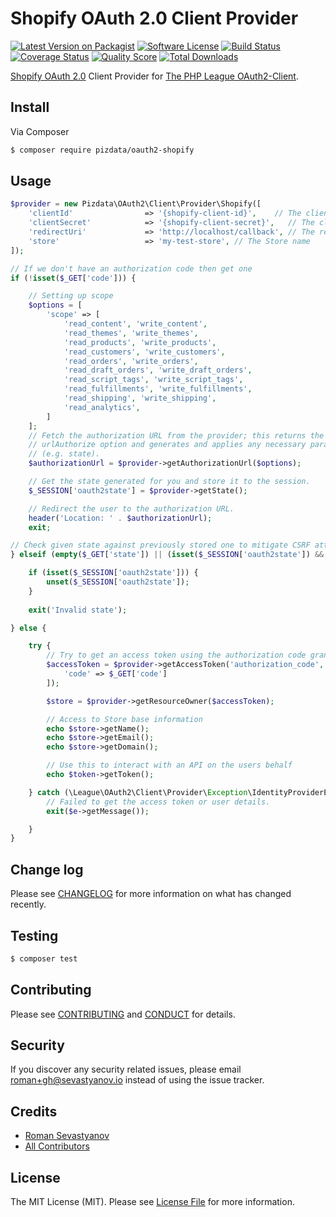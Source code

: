 # Shopify OAuth 2.0 Client Provider

[![Latest Version on Packagist][ico-version]][link-packagist]
[![Software License][ico-license]](LICENSE.md)
[![Build Status][ico-travis]][link-travis]
[![Coverage Status][ico-scrutinizer]][link-scrutinizer]
[![Quality Score][ico-code-quality]][link-code-quality]
[![Total Downloads][ico-downloads]][link-downloads]

[Shopify OAuth 2.0][link-oauth2-shopify] Client Provider for [The PHP League OAuth2-Client][link-oauth2-league].

## Install

Via Composer

``` bash
$ composer require pizdata/oauth2-shopify
```

## Usage

``` php
$provider = new Pizdata\OAuth2\Client\Provider\Shopify([
    'clientId'                => '{shopify-client-id}',    // The client ID assigned to you by the Shopify
    'clientSecret'            => '{shopify-client-secret}',   // The client password assigned to you by the Shopify
    'redirectUri'             => 'http://localhost/callback', // The redirect URI assigned to you
    'store'                   => 'my-test-store', // The Store name
]);

// If we don't have an authorization code then get one
if (!isset($_GET['code'])) {

    // Setting up scope
    $options = [
        'scope' => [
            'read_content', 'write_content',
            'read_themes', 'write_themes',
            'read_products', 'write_products',
            'read_customers', 'write_customers',
            'read_orders', 'write_orders',
            'read_draft_orders', 'write_draft_orders',
            'read_script_tags', 'write_script_tags',
            'read_fulfillments', 'write_fulfillments',
            'read_shipping', 'write_shipping',
            'read_analytics',
        ]
    ];
    // Fetch the authorization URL from the provider; this returns the
    // urlAuthorize option and generates and applies any necessary parameters
    // (e.g. state).
    $authorizationUrl = $provider->getAuthorizationUrl($options);

    // Get the state generated for you and store it to the session.
    $_SESSION['oauth2state'] = $provider->getState();

    // Redirect the user to the authorization URL.
    header('Location: ' . $authorizationUrl);
    exit;

// Check given state against previously stored one to mitigate CSRF attack
} elseif (empty($_GET['state']) || (isset($_SESSION['oauth2state']) && $_GET['state'] !== $_SESSION['oauth2state'])) {

    if (isset($_SESSION['oauth2state'])) {
        unset($_SESSION['oauth2state']);
    }
    
    exit('Invalid state');

} else {

    try {
        // Try to get an access token using the authorization code grant.
        $accessToken = $provider->getAccessToken('authorization_code', [
            'code' => $_GET['code']
        ]);

        $store = $provider->getResourceOwner($accessToken);

        // Access to Store base information
        echo $store->getName();
        echo $store->getEmail();
        echo $store->getDomain();

        // Use this to interact with an API on the users behalf
        echo $token->getToken();

    } catch (\League\OAuth2\Client\Provider\Exception\IdentityProviderException $e) {
        // Failed to get the access token or user details.
        exit($e->getMessage());

    }
}

```

## Change log

Please see [CHANGELOG](CHANGELOG.md) for more information on what has changed recently.

## Testing

``` bash
$ composer test
```

## Contributing

Please see [CONTRIBUTING](CONTRIBUTING.md) and [CONDUCT](CONDUCT.md) for details.

## Security

If you discover any security related issues, please email roman+gh@sevastyanov.io instead of using the issue tracker.

## Credits

- [Roman Sevastyanov][link-author]
- [All Contributors][link-contributors]

## License

The MIT License (MIT). Please see [License File](LICENSE.md) for more information.

[ico-version]: https://img.shields.io/packagist/v/pizdata/oauth2-shopify.svg?style=flat-square
[ico-license]: https://img.shields.io/badge/license-MIT-brightgreen.svg?style=flat-square
[ico-travis]: https://img.shields.io/travis/pizdata/oauth2-shopify/master.svg?style=flat-square
[ico-scrutinizer]: https://img.shields.io/scrutinizer/coverage/g/pizdata/oauth2-shopify.svg?style=flat-square
[ico-code-quality]: https://img.shields.io/scrutinizer/g/pizdata/oauth2-shopify.svg?style=flat-square
[ico-downloads]: https://img.shields.io/packagist/dt/pizdata/oauth2-shopify.svg?style=flat-square

[link-packagist]: https://packagist.org/packages/pizdata/oauth2-shopify
[link-travis]: https://travis-ci.org/pizdata/oauth2-shopify
[link-scrutinizer]: https://scrutinizer-ci.com/g/pizdata/oauth2-shopify/code-structure
[link-code-quality]: https://scrutinizer-ci.com/g/pizdata/oauth2-shopify
[link-downloads]: https://packagist.org/packages/pizdata/oauth2-shopify
[link-author]: https://github.com/sevastyanovio
[link-contributors]: ../../contributors
[link-oauth2-league]: https://github.com/thephpleague/oauth2-client
[link-oauth2-shopify]: https://help.shopify.com/api/getting-started/authentication/oauth
